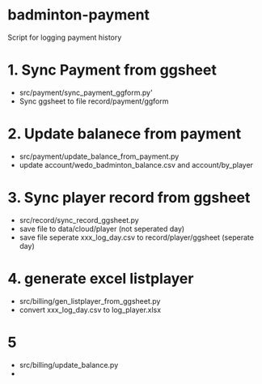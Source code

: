 # badminton-payment
Script for logging payment  history

# 1. Sync Payment from ggsheet
- src/payment/sync_payment_ggform.py'
- Sync ggsheet to file record/payment/ggform

# 2. Update balanece from payment
- src/payment/update_balance_from_payment.py
- update account/wedo_badminton_balance.csv and account/by_player

# 3. Sync player record from ggsheet
- src/record/sync_record_ggsheet.py
- save file to data/cloud/player (not seperated day)
- save file seperate xxx_log_day.csv to record/player/ggsheet (seperate day)

# 4. generate excel listplayer
- src/billing/gen_listplayer_from_ggsheet.py
- convert xxx_log_day.csv to log_player.xlsx

# 5 
- src/billing/update_balance.py
- 